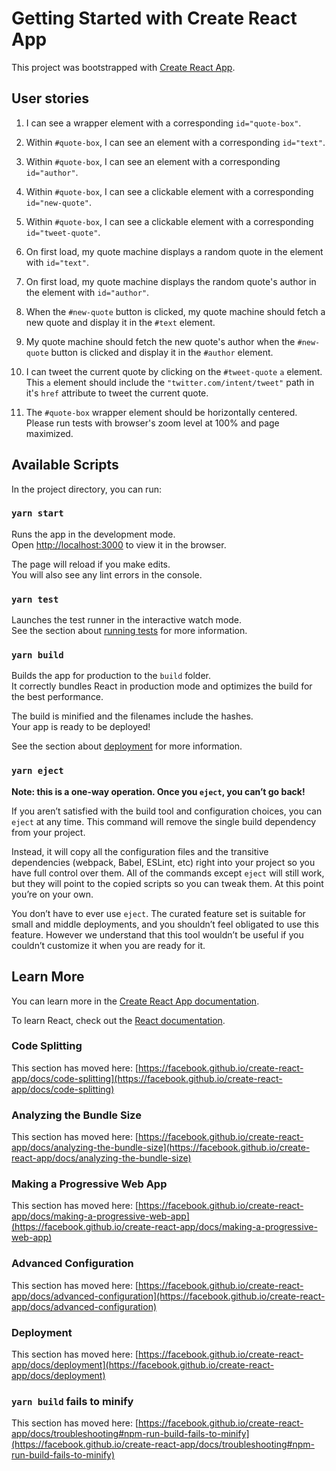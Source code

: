 # Getting Started with Create React App

This project was bootstrapped with [Create React App](https://github.com/facebook/create-react-app).

## User stories

1. I can see a wrapper element with a corresponding `id="quote-box"`.

2. Within `#quote-box`, I can see an element with a corresponding `id="text"`.

3. Within `#quote-box`, I can see an element with a corresponding `id="author"`.

4. Within `#quote-box`, I can see a clickable element with a 
corresponding `id="new-quote"`.

5. Within `#quote-box`, I can see a clickable element with a corresponding `id="tweet-quote"`.

6. On first load, my quote machine displays a random quote in the element with `id="text"`.

7. On first load, my quote machine displays the random quote's author in the element with `id="author"`.

8. When the `#new-quote` button is clicked, my quote machine should fetch a new quote and display it in the `#text` element.

9. My quote machine should fetch the new quote's author when the `#new-quote` button is clicked and display it in the `#author` element.

10. I can tweet the current quote by clicking on the `#tweet-quote`  `a` element. This `a` element should include the `"twitter.com/intent/tweet"` path in it's `href` attribute to tweet the current quote.

11. The `#quote-box` wrapper element should be horizontally centered. Please run tests with browser's zoom level at 100% and page maximized.

## Available Scripts

In the project directory, you can run:

### `yarn start`

Runs the app in the development mode.\
Open [http://localhost:3000](http://localhost:3000) to view it in the browser.

The page will reload if you make edits.\
You will also see any lint errors in the console.

### `yarn test`

Launches the test runner in the interactive watch mode.\
See the section about [running tests](https://facebook.github.io/create-react-app/docs/running-tests) for more information.

### `yarn build`

Builds the app for production to the `build` folder.\
It correctly bundles React in production mode and optimizes the build for the best performance.

The build is minified and the filenames include the hashes.\
Your app is ready to be deployed!

See the section about [deployment](https://facebook.github.io/create-react-app/docs/deployment) for more information.

### `yarn eject`

**Note: this is a one-way operation. Once you `eject`, you can’t go back!**

If you aren’t satisfied with the build tool and configuration choices, you can `eject` at any time. This command will remove the single build dependency from your project.

Instead, it will copy all the configuration files and the transitive dependencies (webpack, Babel, ESLint, etc) right into your project so you have full control over them. All of the commands except `eject` will still work, but they will point to the copied scripts so you can tweak them. At this point you’re on your own.

You don’t have to ever use `eject`. The curated feature set is suitable for small and middle deployments, and you shouldn’t feel obligated to use this feature. However we understand that this tool wouldn’t be useful if you couldn’t customize it when you are ready for it.

## Learn More

You can learn more in the [Create React App documentation](https://facebook.github.io/create-react-app/docs/getting-started).

To learn React, check out the [React documentation](https://reactjs.org/).

### Code Splitting

This section has moved here: [https://facebook.github.io/create-react-app/docs/code-splitting](https://facebook.github.io/create-react-app/docs/code-splitting)

### Analyzing the Bundle Size

This section has moved here: [https://facebook.github.io/create-react-app/docs/analyzing-the-bundle-size](https://facebook.github.io/create-react-app/docs/analyzing-the-bundle-size)

### Making a Progressive Web App

This section has moved here: [https://facebook.github.io/create-react-app/docs/making-a-progressive-web-app](https://facebook.github.io/create-react-app/docs/making-a-progressive-web-app)

### Advanced Configuration

This section has moved here: [https://facebook.github.io/create-react-app/docs/advanced-configuration](https://facebook.github.io/create-react-app/docs/advanced-configuration)

### Deployment

This section has moved here: [https://facebook.github.io/create-react-app/docs/deployment](https://facebook.github.io/create-react-app/docs/deployment)

### `yarn build` fails to minify

This section has moved here: [https://facebook.github.io/create-react-app/docs/troubleshooting#npm-run-build-fails-to-minify](https://facebook.github.io/create-react-app/docs/troubleshooting#npm-run-build-fails-to-minify)
